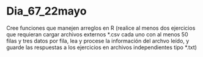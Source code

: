 # Dia_67_22mayo
Cree funciones que manejen arreglos en R  (realice al menos dos ejercicios que requieran cargar archivos externos *.csv cada uno con al menos 50 filas y tres datos por fila, lea y procese la información del archvo leído, y guarde las respuestas a los ejercicios  en archivos independientes tipo *.txt)
